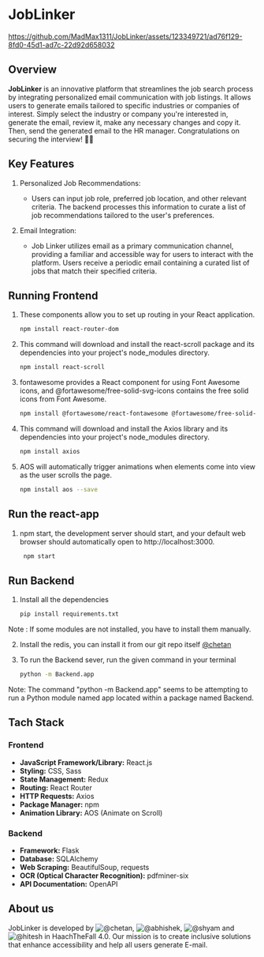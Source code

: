 # JobLinker


https://github.com/MadMax1311/JobLinker/assets/123349721/ad76f129-8fd0-45d1-ad7c-22d92d658032


## Overview

**JobLinker** is an innovative platform that streamlines the job search process by integrating personalized email communication with job listings. It allows users to generate emails tailored to specific industries or companies of interest. Simply select the industry or company you're interested in, generate the email, review it, make any necessary changes and copy it. Then, send the generated email to the HR manager. Congratulations on securing the interview! 🎉🎉 

## Key Features

1. Personalized Job Recommendations:
   - Users can input job role, preferred job location, and other relevant criteria.
     The backend processes this information to curate a list of job recommendations tailored to the user's preferences.
     
2. Email Integration: 
   - Job Linker utilizes email as a primary communication channel, providing a familiar and accessible way for users to interact with the platform.
     Users receive a periodic email containing a curated list of jobs that match their specified criteria.

## Running Frontend

1. These components allow you to set up routing in your React application.
      ```bash
      npm install react-router-dom
      
2. This command will download and install the react-scroll package and its dependencies into your project's node_modules directory.
     ```bash
     npm install react-scroll
     
3. fontawesome provides a React component for using Font Awesome icons, and @fortawesome/free-solid-svg-icons contains the free solid icons from Font Awesome.
    ```bash
    npm install @fortawesome/react-fontawesome @fortawesome/free-solid-svg-icons
    
4. This command will download and install the Axios library and its dependencies into your project's node_modules directory.
    ```bash
    npm install axios
    
5. AOS will automatically trigger animations when elements come into view as the user scrolls the page.
    ```bash
    npm install aos --save
   
## Run the react-app
1. npm start, the development server should start, and your default web browser should automatically open to http://localhost:3000.
   ```bash
    npm start

## Run Backend 

1. Install all the dependencies
     ```bash
   pip install requirements.txt
Note : If some modules are not installed, you have to install them manually.

2. Install the redis, you can install it from our git repo itself 
   [@chetan](https://github.com/amMistic)
   
3. To run the Backend sever, run the given command in your terminal
     ```bash
    python -m Backend.app

Note: The command "python -m Backend.app" seems to be attempting to run a Python module named app located within a package named Backend.

## Tach Stack

### Frontend
- **JavaScript Framework/Library:** React.js
- **Styling:** CSS, Sass
- **State Management:** Redux
- **Routing:** React Router
- **HTTP Requests:** Axios
- **Package Manager:** npm
- **Animation Library:** AOS (Animate on Scroll)

### Backend 
- **Framework:** Flask
- **Database:** SQLAlchemy
- **Web Scraping:** BeautifulSoup, requests
- **OCR (Optical Character Recognition):** pdfminer-six
- **API Documentation:** OpenAPI

## About us
JobLinker is developed by ![@chetan](https://github.com/amMistic), ![@abhishek](https://github.com/MazeJack), ![@shyam](https://github.com/MadMax1311) and ![@hitesh](https://github.com/chavdahitesh06) in HaachTheFall 4.0. Our mission is to create inclusive solutions that enhance accessibility and help all users generate E-mail.
